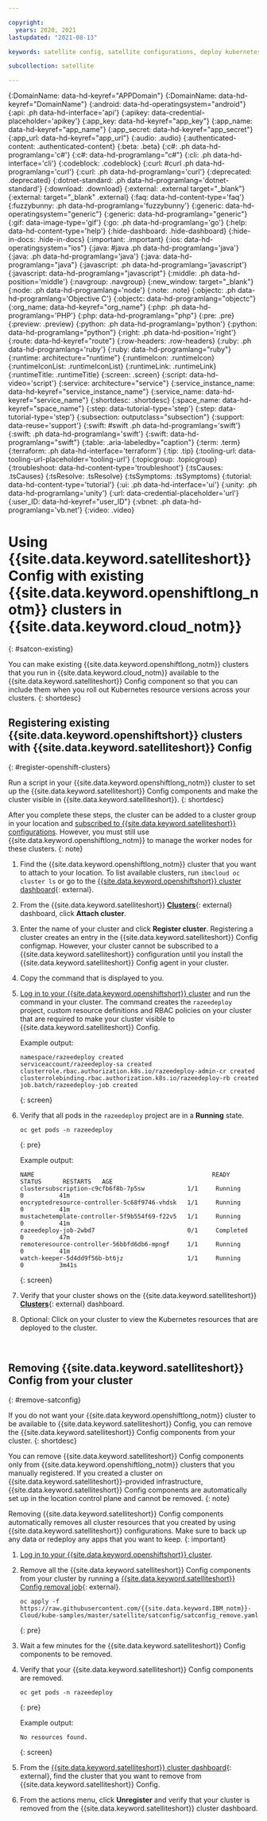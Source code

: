 ```yaml
---

copyright:
  years: 2020, 2021
lastupdated: "2021-08-13"

keywords: satellite config, satellite configurations, deploy kubernetes resources with satellite, satellite deploy apps, satellite subscription, satellite version

subcollection: satellite

---
```


{:DomainName: data-hd-keyref="APPDomain"}
{:DomainName: data-hd-keyref="DomainName"}
{:android: data-hd-operatingsystem="android"}
{:api: .ph data-hd-interface='api'}
{:apikey: data-credential-placeholder='apikey'}
{:app_key: data-hd-keyref="app_key"}
{:app_name: data-hd-keyref="app_name"}
{:app_secret: data-hd-keyref="app_secret"}
{:app_url: data-hd-keyref="app_url"}
{:audio: .audio}
{:authenticated-content: .authenticated-content}
{:beta: .beta}
{:c#: .ph data-hd-programlang='c#'}
{:c#: data-hd-programlang="c#"}
{:cli: .ph data-hd-interface='cli'}
{:codeblock: .codeblock}
{:curl: #curl .ph data-hd-programlang='curl'}
{:curl: .ph data-hd-programlang='curl'}
{:deprecated: .deprecated}
{:dotnet-standard: .ph data-hd-programlang='dotnet-standard'}
{:download: .download}
{:external: .external target="_blank"}
{:external: target="_blank" .external}
{:faq: data-hd-content-type='faq'}
{:fuzzybunny: .ph data-hd-programlang='fuzzybunny'}
{:generic: data-hd-operatingsystem="generic"}
{:generic: data-hd-programlang="generic"}
{:gif: data-image-type='gif'}
{:go: .ph data-hd-programlang='go'}
{:help: data-hd-content-type='help'}
{:hide-dashboard: .hide-dashboard}
{:hide-in-docs: .hide-in-docs}
{:important: .important}
{:ios: data-hd-operatingsystem="ios"}
{:java: #java .ph data-hd-programlang='java'}
{:java: .ph data-hd-programlang='java'}
{:java: data-hd-programlang="java"}
{:javascript: .ph data-hd-programlang='javascript'}
{:javascript: data-hd-programlang="javascript"}
{:middle: .ph data-hd-position='middle'}
{:navgroup: .navgroup}
{:new_window: target="_blank"}
{:node: .ph data-hd-programlang='node'}
{:note: .note}
{:objectc: .ph data-hd-programlang='Objective C'}
{:objectc: data-hd-programlang="objectc"}
{:org_name: data-hd-keyref="org_name"}
{:php: .ph data-hd-programlang='PHP'}
{:php: data-hd-programlang="php"}
{:pre: .pre}
{:preview: .preview}
{:python: .ph data-hd-programlang='python'}
{:python: data-hd-programlang="python"}
{:right: .ph data-hd-position='right'}
{:route: data-hd-keyref="route"}
{:row-headers: .row-headers}
{:ruby: .ph data-hd-programlang='ruby'}
{:ruby: data-hd-programlang="ruby"}
{:runtime: architecture="runtime"}
{:runtimeIcon: .runtimeIcon}
{:runtimeIconList: .runtimeIconList}
{:runtimeLink: .runtimeLink}
{:runtimeTitle: .runtimeTitle}
{:screen: .screen}
{:script: data-hd-video='script'}
{:service: architecture="service"}
{:service_instance_name: data-hd-keyref="service_instance_name"}
{:service_name: data-hd-keyref="service_name"}
{:shortdesc: .shortdesc}
{:space_name: data-hd-keyref="space_name"}
{:step: data-tutorial-type='step'}
{:step: data-tutorial-type='step'} 
{:subsection: outputclass="subsection"}
{:support: data-reuse='support'}
{:swift: #swift .ph data-hd-programlang='swift'}
{:swift: .ph data-hd-programlang='swift'}
{:swift: data-hd-programlang="swift"}
{:table: .aria-labeledby="caption"}
{:term: .term}
{:terraform: .ph data-hd-interface='terraform'}
{:tip: .tip}
{:tooling-url: data-tooling-url-placeholder='tooling-url'}
{:topicgroup: .topicgroup}
{:troubleshoot: data-hd-content-type='troubleshoot'}
{:tsCauses: .tsCauses}
{:tsResolve: .tsResolve}
{:tsSymptoms: .tsSymptoms}
{:tutorial: data-hd-content-type='tutorial'}
{:ui: .ph data-hd-interface='ui'}
{:unity: .ph data-hd-programlang='unity'}
{:url: data-credential-placeholder='url'}
{:user_ID: data-hd-keyref="user_ID"}
{:vbnet: .ph data-hd-programlang='vb.net'}
{:video: .video}


# Using {{site.data.keyword.satelliteshort}} Config with existing {{site.data.keyword.openshiftlong_notm}} clusters in {{site.data.keyword.cloud_notm}} 
{: #satcon-existing}

You can make existing {{site.data.keyword.openshiftlong_notm}} clusters that you run in {{site.data.keyword.cloud_notm}} available to the {{site.data.keyword.satelliteshort}} Config component so that you can include them when you roll out Kubernetes resource versions across your clusters.
{: shortdesc}

## Registering existing {{site.data.keyword.openshiftshort}} clusters with {{site.data.keyword.satelliteshort}} Config
{: #register-openshift-clusters}

Run a script in your {{site.data.keyword.openshiftlong_notm}} cluster to set up the {{site.data.keyword.satelliteshort}} Config components and make the cluster visible in {{site.data.keyword.satelliteshort}}. 
{: shortdesc}

After you complete these steps, the cluster can be added to a cluster group in your location and [subscribed to {{site.data.keyword.satelliteshort}} configurations](#create-satconfig-ui). However, you must still use {{site.data.keyword.openshiftlong_notm}} to manage the worker nodes for these clusters.
{: note}

1. Find the {{site.data.keyword.openshiftlong_notm}} cluster that you want to attach to your location. To list available clusters, run `ibmcloud oc cluster ls` or go to the [{{site.data.keyword.openshiftshort}} cluster dashboard](https://cloud.ibm.com/kubernetes/clusters?platformType=openshift){: external}.
2. From the {{site.data.keyword.satelliteshort}} [**Clusters**](https://cloud.ibm.com/satellite/clusters){: external} dashboard, click **Attach cluster**.
3. Enter the name of your cluster and click **Register cluster**. Registering a cluster creates an entry in the {{site.data.keyword.satelliteshort}} Config configmap. However, your cluster cannot be subscribed to a {{site.data.keyword.satelliteshort}} configuration until you install the {{site.data.keyword.satelliteshort}} Config agent in your cluster.
4. Copy the command that is displayed to you.
5. [Log in to your {{site.data.keyword.openshiftshort}} cluster](/docs/openshift?topic=openshift-access_cluster) and run the command in your cluster. The command creates the `razeedeploy` project, custom resource definitions and RBAC policies on your cluster that are required to make your cluster visible to {{site.data.keyword.satelliteshort}} Config.

    Example output:  
    ```
    namespace/razeedeploy created
    serviceaccount/razeedeploy-sa created
    clusterrole.rbac.authorization.k8s.io/razeedeploy-admin-cr created
    clusterrolebinding.rbac.authorization.k8s.io/razeedeploy-rb created
    job.batch/razeedeploy-job created
    ```
    {: screen}

6. Verify that all pods in the `razeedeploy` project are in a **Running** state.
    ```
    oc get pods -n razeedeploy
    ```
    {: pre}

    Example output:  
    ```
    NAME                                                  READY     STATUS      RESTARTS   AGE
    clustersubscription-c9cfb6f8b-7p5sw            1/1     Running     0          41m
    encryptedresource-controller-5c68f9746-vhdsk   1/1     Running     0          41m
    mustachetemplate-controller-5f9b554f69-f22v5   1/1     Running     0          41m
    razeedeploy-job-2wbd7                          0/1     Completed   0          47m
    remoteresource-controller-56bbfd6db6-mpngf     1/1     Running     0          41m
    watch-keeper-5d4dd9f56b-bt6jz                  1/1     Running     0          3m41s
    ```
    {: screen}

7. Verify that your cluster shows on the {{site.data.keyword.satelliteshort}} [**Clusters**](https://cloud.ibm.com/satellite/clusters){: external} dashboard.

8. Optional: Click on your cluster to view the Kubernetes resources that are deployed to the cluster.

<br />

## Removing {{site.data.keyword.satelliteshort}} Config from your cluster
{: #remove-satconfig}

If you do not want your {{site.data.keyword.openshiftlong_notm}} cluster to be available to {{site.data.keyword.satelliteshort}} Config, you can remove the {{site.data.keyword.satelliteshort}} Config components from your cluster. 
{: shortdesc}

You can remove {{site.data.keyword.satelliteshort}} Config components only from {{site.data.keyword.openshiftlong_notm}} clusters that you manually registered. If you created a cluster on {{site.data.keyword.satelliteshort}}-provided infrastructure, {{site.data.keyword.satelliteshort}} Config components are automatically set up in the location control plane and cannot be removed. 
{: note}

Removing {{site.data.keyword.satelliteshort}} Config components automatically removes all cluster resources that you created by using {{site.data.keyword.satelliteshort}} configurations. Make sure to back up any data or redeploy any apps that you want to keep. 
{: important}

1. [Log in to your {{site.data.keyword.openshiftshort}} cluster](/docs/openshift?topic=openshift-access_cluster).
2. Remove all the {{site.data.keyword.satelliteshort}} Config components from your cluster by running a [{{site.data.keyword.satelliteshort}} Config removal job](https://raw.githubusercontent.com/{{site.data.keyword.IBM_notm}}-Cloud/kube-samples/master/satellite/satconfig/satconfig_remove.yaml){: external}. 
    ```
    oc apply -f https://raw.githubusercontent.com/{{site.data.keyword.IBM_notm}}-Cloud/kube-samples/master/satellite/satconfig/satconfig_remove.yaml
    ```
    {: pre}

3. Wait a few minutes for the {{site.data.keyword.satelliteshort}} Config components to be removed. 
4. Verify that your {{site.data.keyword.satelliteshort}} Config components are removed. 
    ```
    oc get pods -n razeedeploy
    ```
    {: pre}

    Example output: 
    ```
    No resources found.
    ```
    {: screen}

5. From the [{{site.data.keyword.satelliteshort}} cluster dashboard](https://cloud.ibm.com/satellite/clusters){: external}, find the cluster that you want to remove from {{site.data.keyword.satelliteshort}} Config. 
6. From the actions menu, click **Unregister** and verify that your cluster is removed from the {{site.data.keyword.satelliteshort}} cluster dashboard. 


